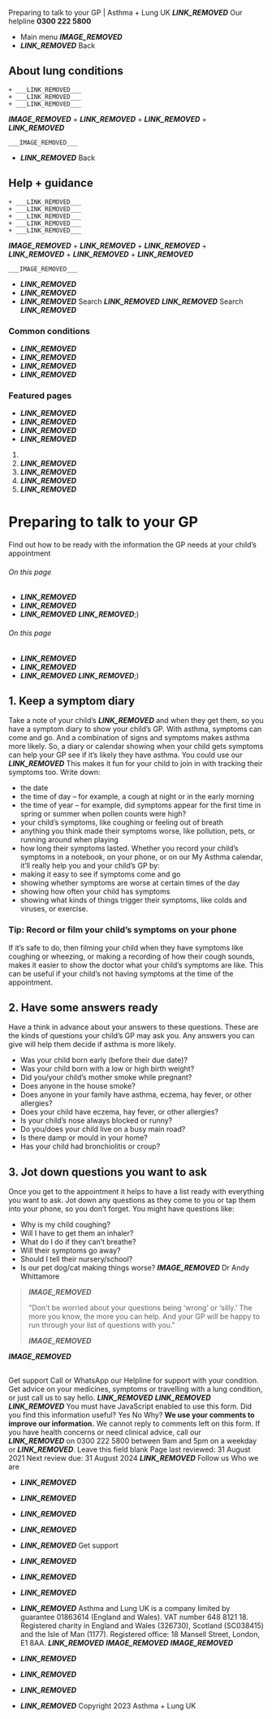 
Preparing to talk to your GP | Asthma + Lung UK
 ___LINK_REMOVED___
 Our helpline **0300 222 5800**
* Main menu
___IMAGE_REMOVED___
* ___LINK_REMOVED___
 Back
 
## About lung conditions
	+ ___LINK_REMOVED___
	+ ___LINK_REMOVED___
	+ ___LINK_REMOVED___
___IMAGE_REMOVED___
	+ ___LINK_REMOVED___
	+ ___LINK_REMOVED___
	+ ___LINK_REMOVED___
	
	
	___IMAGE_REMOVED___
* ___LINK_REMOVED___
 Back
 
## Help + guidance
	+ ___LINK_REMOVED___
	+ ___LINK_REMOVED___
	+ ___LINK_REMOVED___
	+ ___LINK_REMOVED___
	+ ___LINK_REMOVED___
___IMAGE_REMOVED___
	+ ___LINK_REMOVED___
	+ ___LINK_REMOVED___
	+ ___LINK_REMOVED___
	+ ___LINK_REMOVED___
	+ ___LINK_REMOVED___
	
	
	___IMAGE_REMOVED___
* ___LINK_REMOVED___
* ___LINK_REMOVED___
* ___LINK_REMOVED___
Search
___LINK_REMOVED___ 
 ___LINK_REMOVED___
Search
___LINK_REMOVED___
### Common conditions
* ___LINK_REMOVED___
* ___LINK_REMOVED___
* ___LINK_REMOVED___
* ___LINK_REMOVED___
### Featured pages
* ___LINK_REMOVED___
* ___LINK_REMOVED___
* ___LINK_REMOVED___
* ___LINK_REMOVED___
1. 
3. ___LINK_REMOVED___
5. ___LINK_REMOVED___
7. ___LINK_REMOVED___
9. ___LINK_REMOVED___
# Preparing to talk to your GP
Find out how to be ready with the information the GP needs at your child’s appointment
###### On this page
* ___LINK_REMOVED___
* ___LINK_REMOVED___
* ___LINK_REMOVED___
___LINK_REMOVED___;) 
###### On this page
* ___LINK_REMOVED___
* ___LINK_REMOVED___
* ___LINK_REMOVED___
___LINK_REMOVED___;) 
## 1. Keep a symptom diary
Take a note of your child’s ___LINK_REMOVED___ and when they get them, so you have a symptom diary to show your child’s GP.
With asthma, symptoms can come and go. And a combination of signs and symptoms makes asthma more likely. So, a diary or calendar showing when your child gets symptoms can help your GP see if it’s likely they have asthma. You could use our ___LINK_REMOVED___ This makes it fun for your child to join in with tracking their symptoms too.
Write down:
* the date
* the time of day – for example, a cough at night or in the early morning
* the time of year – for example, did symptoms appear for the first time in spring or summer when pollen counts were high?
* your child’s symptoms, like coughing or feeling out of breath
* anything you think made their symptoms worse, like pollution, pets, or running around when playing
* how long their symptoms lasted.
Whether you record your child’s symptoms in a notebook, on your phone, or on our My Asthma calendar, it’ll really help you and your child’s GP by:
* making it easy to see if symptoms come and go
* showing whether symptoms are worse at certain times of the day
* showing how often your child has symptoms
* showing what kinds of things trigger their symptoms, like colds and viruses, or exercise.
### Tip: Record or film your child’s symptoms on your phone
If it’s safe to do, then filming your child when they have symptoms like coughing or wheezing, or making a recording of how their cough sounds, makes it easier to show the doctor what your child’s symptoms are like. This can be useful if your child’s not having symptoms at the time of the appointment.
## 2. Have some answers ready
Have a think in advance about your answers to these questions. These are the kinds of questions your child’s GP may ask you. Any answers you can give will help them decide if asthma is more likely.
* Was your child born early (before their due date)?
* Was your child born with a low or high birth weight?
* Did you/your child’s mother smoke while pregnant?
* Does anyone in the house smoke?
* Does anyone in your family have asthma, eczema, hay fever, or other allergies?
* Does your child have eczema, hay fever, or other allergies?
* Is your child’s nose always blocked or runny?
* Do you/does your child live on a busy main road?
* Is there damp or mould in your home?
* Has your child had bronchiolitis or croup?
## 3. Jot down questions you want to ask
Once you get to the appointment it helps to have a list ready with everything you want to ask. Jot down any questions as they come to you or tap them into your phone, so you don’t forget.
You might have questions like:
* Why is my child coughing?
* Will I have to get them an inhaler?
* What do I do if they can’t breathe?
* Will their symptoms go away?
* Should I tell their nursery/school?
* Is our pet dog/cat making things worse?
___IMAGE_REMOVED___
 Dr Andy Whittamore
 
> 
> ___IMAGE_REMOVED___
> 
> "Don’t be worried about your questions being ‘wrong’ or ‘silly.’ The more you know, the more you can help. And your GP will be happy to run through your list of questions with you."
> 
> 
> 
> ___IMAGE_REMOVED___
> 
 
___IMAGE_REMOVED___
## 
 Get support
Call or WhatsApp our Helpline for support with your condition. Get advice on your medicines, symptoms or travelling with a lung condition, or just call us to say hello.
___LINK_REMOVED___
___LINK_REMOVED___
___LINK_REMOVED___
You must have JavaScript enabled to use this form.
Did you find this information useful?
Yes
No
Why?
**We use your comments to improve our information.** We cannot reply to comments left on this form. If you have health concerns or need clinical advice, call our ___LINK_REMOVED___ on 0300 222 5800 between 9am and 5pm on a weekday or ___LINK_REMOVED___.
Leave this field blank
Page last reviewed: 
31 August 2021
Next review due: 
31 August 2024
 ___LINK_REMOVED___
Follow us
 Who we are
 
* ___LINK_REMOVED___
* ___LINK_REMOVED___
* ___LINK_REMOVED___
* ___LINK_REMOVED___
* ___LINK_REMOVED___
 Get support
 
* ___LINK_REMOVED___
* ___LINK_REMOVED___
* ___LINK_REMOVED___
* ___LINK_REMOVED___
Asthma and Lung UK is a company limited by guarantee 01863614 (England and Wales). VAT number 648 8121 18.
Registered charity in England and Wales (326730), Scotland (SC038415) and the Isle of Man (1177). Registered office: 18 Mansell Street, London, E1 8AA.
___LINK_REMOVED___
___IMAGE_REMOVED___
___IMAGE_REMOVED___
* ___LINK_REMOVED___
* ___LINK_REMOVED___
* ___LINK_REMOVED___
* ___LINK_REMOVED___
 Copyright 2023 Asthma + Lung UK
 
